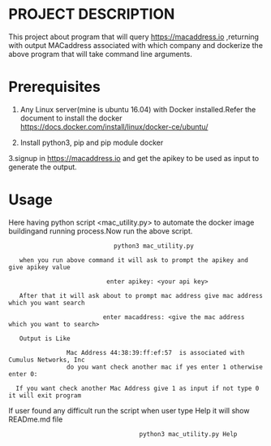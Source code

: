 PROJECT DESCRIPTION
============================

   This project about program that will query https://macaddress.io ,returning with output MACaddress associated with which company and dockerize the above program that will take command line arguments.
   
Prerequisites
==========================
  1. Any Linux server(mine is ubuntu 16.04) with Docker installed.Refer the document to install the docker https://docs.docker.com/install/linux/docker-ce/ubuntu/ 
  
  
  2. Install python3, pip and pip module docker
  
  
  3.signup in https://macaddress.io and get the apikey to be used as input to generate the output.


Usage
=====================================
 Here having python script <mac_utility.py> to automate the docker image buildingand running process.Now run the above script.


                                 python3 mac_utility.py  
 
       when you run above command it will ask to prompt the apikey and give apikey value 
         
                               enter apikey: <your api key>

       After that it will ask about to prompt mac address give mac address which you want search
       
                              enter macaddress: <give the mac address which you want to search>                         

       Output is Like
       
                    Mac Address 44:38:39:ff:ef:57  is associated with Cumulus Networks, Inc
                    do you want check another mac if yes enter 1 otherwise enter 0: 
  
      If you want check another Mac Address give 1 as input if not type 0 it will exit program
      
 If user found any difficult run the script when user type Help it will show READme.md file
    
                                        python3 mac_utility.py Help
     
